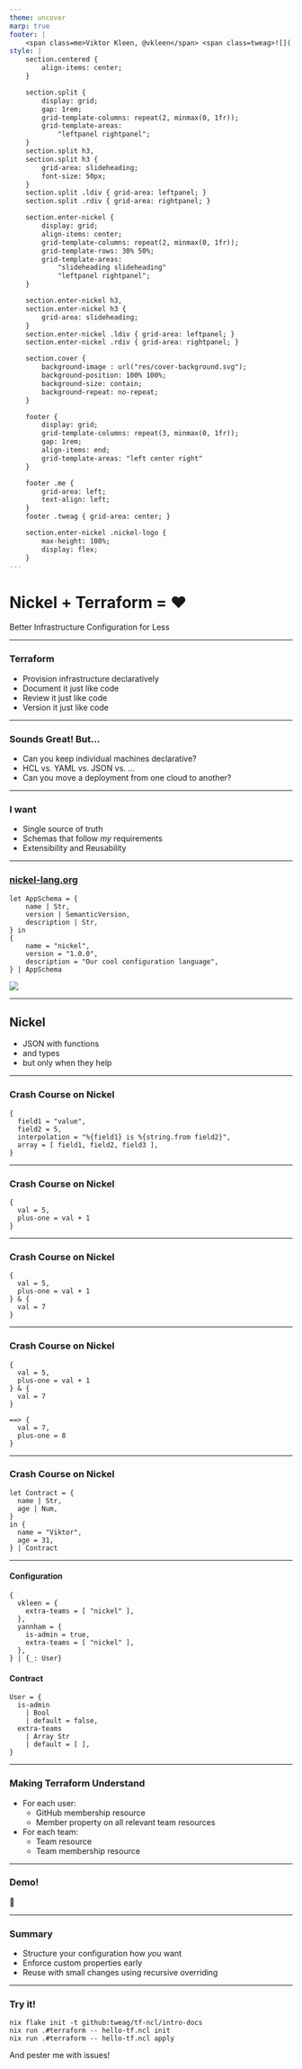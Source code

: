 ```yaml
---
theme: uncover
marp: true
footer: |
    <span class=me>Viktor Kleen, @vkleen</span> <span class=tweag>![](./res/logo_tweag_black_with_description.svg)</span>
style: |
    section.centered {
        align-items: center;
    }

    section.split {
        display: grid;
        gap: 1rem;
        grid-template-columns: repeat(2, minmax(0, 1fr));
        grid-template-areas:
            "leftpanel rightpanel";
    }
    section.split h3, 
    section.split h3 {
        grid-area: slideheading;
        font-size: 50px;
    }
    section.split .ldiv { grid-area: leftpanel; }
    section.split .rdiv { grid-area: rightpanel; }

    section.enter-nickel {
        display: grid;
        align-items: center;
        grid-template-columns: repeat(2, minmax(0, 1fr));
        grid-template-rows: 30% 50%;
        grid-template-areas:
            "slideheading slideheading"
            "leftpanel rightpanel";
    }

    section.enter-nickel h3, 
    section.enter-nickel h3 {
        grid-area: slideheading;
    }
    section.enter-nickel .ldiv { grid-area: leftpanel; }
    section.enter-nickel .rdiv { grid-area: rightpanel; }

    section.cover {
        background-image : url("res/cover-background.svg");
        background-position: 100% 100%;
        background-size: contain;
        background-repeat: no-repeat;
    }

    footer {
        display: grid;
        grid-template-columns: repeat(3, minmax(0, 1fr));
        gap: 1rem;
        align-items: end;
        grid-template-areas: "left center right"
    }

    footer .me {
        grid-area: left;
        text-align: left;
    }
    footer .tweag { grid-area: center; }

    section.enter-nickel .nickel-logo {
        max-height: 100%;
        display: flex;
    }
---
```

<!-- _class: cover split centered -->

<div class=ldiv>

# Nickel + Terraform = ❤️
Better Infrastructure Configuration for Less

</div>

<!--
Greetings, thank you for coming
Before starting, I like to think of this as an elaborate example of Yann's talk, right after this one
So, consider staying afterwards for more Nickel

What's Nickel anyway? A configuration language in development at Tweag
More about the specifics of it in due time

So, on the one hand this is a dogfooding project for Nickel
Use it for something concrete, generate issues and improve the language

On the other hand, I also want to explore a different paradigm for infrastructure as code

Most of you will be familiar with Terraform, but here's a quick overview anyway 
> go 2x
-->

---

### Terraform

* Provision infrastructure declaratively
* Document it just like code
* Review it just like code
* Version it just like code

<!--
Terraform's raison d'etre is specifying your infrastructure declaratively
Then have a tool (terraform) talk to your cloud APIs, figure out what needs to change, and then apply those changes

How does that work? They have their own configuration language, HCL. You specify resources in a format specific to your cloud provider.
E.g. I want the following VMs in the following subnets; some with a public IP, some behind a load balancer

But also: my GitHub organization has the following members, in the following teams, some of them are admins, some aren't

In any case, now you have a specification for your infrastructure written in code. So you can do code things with it.
> go

You can document it just like code. For instance, you don't need to have a separate place for a list of resources, or CLI commands to run when setting up a machine.
> go

You can review changes to your infrastructure just like code. Develop a change; show it to your coworkers or maybe just stare at it for a long time if it's your personal stuff. Try deploying it in a parallel test environment.
> go

And then you can version your changes just like code. Keep everything in git repository. Keep a history of your changes, so you can understand why something changed a year later. Develop changes in a branch. Maybe even bisect if you missed something on review and find out a month later.

So all of that sounds great, doesn't it?
> go
-->

---

### Sounds Great! But...
* Can you keep individual machines declarative?
* HCL vs. YAML vs. JSON vs. ...
* Can you move a deployment from one cloud to another?

<!--
But terraform doesn't really go far enough for my tastes. Even if I can specify many aspects of a machine or network of machines, it's pretty tricky to specify an entire machine configuration declaratively.
> go

I like to use NixOS for that; integrating it with Terraform can be a bit tricky. My far out hope for this project is to eventually make this integration seamless. But it's not there yet and I won't show an attempt at it here.

Let me just say that for something like that to work well, it would be really useful to configure the machines in the same language, in fact in the same place, as the network and supporting infrastructure they should live in. Speaking of language...
> go

Imagine you want a cluster of machines. So you set up a network and a bunch of VMs in Terraform with HCL.

And then you want your cluster to run Kubernetes. So you start diving into configuring K8s with YAML.

And then your actual app needs configuring in JSON.

Where's the actual source of truth in a setup like that? All those configurations are probably depend on each other.
> go

And now you need to switch your cloud provider for whatever reason. Suddenly you need new Terraform providers, and new resource configurations and so on.

So, as you can tell, I'm somewhat dissatisfied with this state of affairs. And I'm not looking for solutions specific to these problems; although I'd love to talk to you about ideas, I'm sure there's lots I could learn. I'm really looking for a generic way to tackle things like this. So what do I really want?
> go

-->

---

### I want
* Single source of truth
* Schemas that follow _my_ requirements
* Extensibility and Reusability

<!--
I want...
> go

a single source of truth. Write a configuration that can be used to generate all the specifics.
> go

I want that configuration to be structured in the way that makes the most sense for my application. It shouldn't be tied to a specific cloud API or specific orchestration tools.
> go

I want the configuration to be easily extensible and as reusable as possible. Of course there will always be tradeoffs there. But I want reusing and adapting a configuration to be as seamless as I can make it.

So, I've tried to explore this. My approach here focuses on using a single language for describing the source of truth. And what do I need from this language? Well, it needs to be powerful enough to express all the nonsense that I'm up to. And it should be powerful enough to describe the transformations for feeding the configuration into Terraform, K8s, whatever.

So I've given it away already, of course. I tried to use Nickel for that.
> go
-->

---

<!-- _class: enter-nickel -->

### [nickel-lang.org](https://nickel-lang.org)

<div class=ldiv>

```nickel
let AppSchema = {
    name | Str,
    version | SemanticVersion,
    description | Str,
} in
{
    name = "nickel",
    version = "1.0.0",
    description = "Our cool configuration language",
} | AppSchema
```

</div>

<div class="rdiv nickel-logo"> <img src="res/nickel-logo-2.svg"/> </div>

<!--
Nickel is being developed at Tweag. Our goal is to make a language that can be used to write complex configurations in a modular and correct way. And I hope I'll be able to show you an example of that.

So what is this Nickel language about?
> go 2x
-->

---

## Nickel
* JSON with functions
* and types
* but only when they help

<!--
Nickel is based on a JSON-like data model. And to ensure that it will be powerful enough to do anything you, well I, would want to do with it, we add functions.
> go

And to help keep me from shooting myself in the foot, we add types.
> go

But too many types can be annoying, so we spend a lot of time designing the language to get out of your way while keeping with the correctness goal.

So that was of course pretty useless as a first introduction. So let me try to give you a really quick crash course. At least you'll see the syntax before diving into my Terraform example.
> go

-->
---

### Crash Course on Nickel
```nickel
{
  field1 = "value",
  field2 = 5,
  interpolation = "%{field1} is %{string.from field2}",
  array = [ field1, field2, field3 ],
}
```

<!--
Records are surrounded by braces, like in JSON.
We use a JSON data model: strings, numbers, booleans in records and arrays
Keys don't need to be quoted, unless they happen to be keywords
We use = instead of :.
We have string interpolation using percents, and function calls `string.from`
Record fields can be recursively defined

But if recursive, what if change?
> go
-->

---

### Crash Course on Nickel
```nickel
{
  val = 5,
  plus-one = val + 1
}
```

<!--
plus-one depends on val,
maybe you want to build a new record with a changed val, but then plus-one should update too!
> go
-->

---

### Crash Course on Nickel
```nickel
{
  val = 5,
  plus-one = val + 1
} & {
  val = 7
}
```

<!--
Records can be merged with &
Recursively defined fields are updated automatically, so
> go
-->

---

### Crash Course on Nickel
```nickel
{
  val = 5,
  plus-one = val + 1
} & {
  val = 7
}

==> {
  val = 7,
  plus-one = 8
}
```

<!--
Of course, you can repeat those updates.
One of the core design goals of Nickel is to make this kind of "recursive overriding" as efficient as possible.

Idiomatic Nickel, if there is such a thing already, is expressing the final configuration as a recursively defined record
If you need to transform it for a specific consumer, make a new field that is a function of the relevant other fields

Writing configurations as recursive records is the key to modularity in Nickel, and Yann is going to tell you more about that paradigm. 

I also said I want to write correct configuration. Nickel helps with correctness in two ways. There's a static type system that I'm going to ignore right now. And there are custom data validation functions, to be applied to record fields. We call them contracts.
> go
-->

---

### Crash Course on Nickel
```nickel
let Contract = {
  name | Str,
  age | Num,
}
in {
  name = "Viktor",
  age = 31,
} | Contract
```

<!--
You can see a let binding; that's not specific to contracts, it just gives me a way to name an intermediate value

Contract here is a record contract. It specifies that whatever it is applied to, see the last line, must be a record, containing the fields name, a string, and age, a number.

Nickel checks that the record that Contract is applied to satisfies the record contract. And it does that no matter how often you recursively override fields.

You can also write more sophisticated contracts than Str or Num. You can make Nickel check pretty much any property on a value. For instance, you could make a contract specifying that a port is a number between 1 and 65535.

Or that a certain value for some field in a bunch of nested records only ever appears once; or that the values of another field are never duplicate; think specifying user ids declaratively.

In fact, you can do essentially arbitrary checks and transformations with contracts. But that takes us out of crash course territory.

Now I can finally start showing you my example. It's slightly contrived but bear with me please.
> go
-->

---

<!-- _class: split -->
<div class=ldiv>

#### Configuration

```nickel
{
  vkleen = {
    extra-teams = [ "nickel" ],
  },
  yannham = {
    is-admin = true,
    extra-teams = [ "nickel" ],
  },
} | {_: User}
```

</div>

<div class=rdiv>

#### Contract
```nickel
User = {
  is-admin
    | Bool
    | default = false,
  extra-teams
    | Array Str
    | default = [ ],
}
```

</div>

<!--
I want to build an imaginary github organization, starting out with two members.

So I make a User contract that specifies the data that I need to know for each user. In this case, I want to know if they should have admin privileges and which teams they should belong to. Also, just for fun, there should be an "all" team that always has all users as members.

That's what you see on the right. It's a record contract, specifying that each User needs to have an is-admin field, that's a Bool, and an array of team names they belong to. Both fields get default values, because I might be too lazy to type out all the fields.

Then on the left you see my configuration. It's a record whose fields are the users, and in the spirit of DRY I don't specify a user-name property but reuse the keys as the usernames.

For validation I apply a contract that says that the configuration is a record containing arbitrary fields, but each of them needs to satisfy the User contract.

So what do I need to do with this configuration?
> go
-->

---

### Making Terraform Understand
- For each user:
    - GitHub membership resource
    - Member property on all relevant team resources
- For each team:
    - Team resource
    - Team membership resource

<!--
Each user needs to get a membership resource and they need to be registered in the team membership resources for each relevant team.

Each team needs a team resource to actually declare it. And then each team needs a team membership resource to specify the members.

So, out of my custom data format, I need to extract all the users, all teams that are mentioned and then generate all these Terraform resource blocks.

It turns out, the logic to do that takes 60 lines of Nickel code, but I won't try to walk you through that here. I expect it's going to get even easier when we continue extending the Nickel standard library.

Now, I'm not counting a significant amount of contortions to make Terraform actually understand well. My excuse is that those are pretty much generic for all providers and I already have a tool to generate them. You could probably do without, if you don't want the genericity.

Because of those contortions, I've packaged the required tooling using nix. I imagine, some of you were here for Bryan's talk right before mine, you'll have a head start. Demo time!
> go
-->

---

### Demo!
🙏

---

### Summary
- Structure your configuration how _you_ want
- Enforce custom properties early
- Reuse with small changes using recursive overriding

<!--

-->

---

### Try it!
```
nix flake init -t github:tweag/tf-ncl/intro-docs
nix run .#terraform -- hello-tf.ncl init
nix run .#terraform -- hello-tf.ncl apply
```
And pester me with issues!
